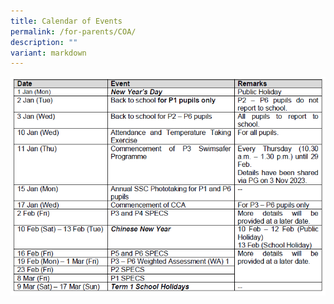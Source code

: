 ```yaml
---
title: Calendar of Events
permalink: /for-parents/COA/
description: ""
variant: markdown
---
```

![](/images/Term_1_2024_Events.png)